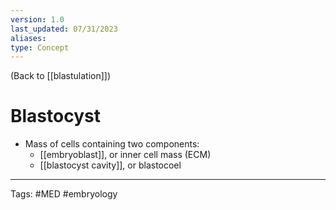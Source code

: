 ```yaml
---
version: 1.0
last_updated: 07/31/2023
aliases: 
type: Concept
---
```


(Back to [[blastulation]])

# Blastocyst

- Mass of cells containing two components:
	- [[embryoblast]], or inner cell mass (ECM)
	- [[blastocyst cavity]], or blastocoel

---
Tags: #MED #embryology 